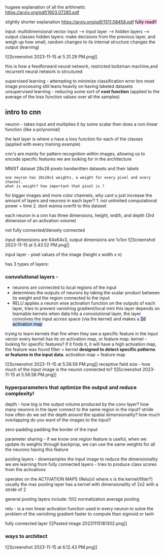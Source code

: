 hugeee explanation of all the arithmetic
https://arxiv.org/pdf/1603.07285.pdf

slightly shorter explanation
https://arxiv.org/pdf/1511.08458.pdf
<mark style="background: #FFB8EBA6;">fully read!!</mark>


input: multidimensional vector
input --> input layer --> hidden layers --> output classes
hidden layers: make decisions from the previous layer, and weigh up how small, random changes to its internal structure changes the output (learning)

![[Screenshot 2023-11-15 at 5.31.29 PM.png]]

this is how a feedforward neural network, restricted boltzman machine,and recurrent neural network is strcutured

supervised learning - attempting to minimize classification error
	bro most image processing still leans heavily on having labeled datasets
unsupervised learning - reducing some sort of **cost function**  (applied to the average of the loss function values over all the samples)

## intro to cnn
neuron - takes input and multiplies it by some scalar then does a non linear function (like a polynomial)

the last layer is where u have a loss function for each of the classes (applied with every training example)


cnn's are mainly for pattern recognition within images, allowing us to encode specific features we are looking for in the architecture


MNIST dataset
	28x28 pixels
	handwritten datasets and their labels

	one neuron has 28x28x1 weights, a weight for every pixel and every channel. 
	what is weight? how important that pixel is ?

for bigger images and more color channels, why cant u just increase the amount of layers and neurons in each layer?
	1. not unlimited computational power + time
	2. dont wanna overfit to this dataset

each neuron in a cnn has three dimensions, height, width, and depth (3rd dimension of an activation volume)

not fully connected/densely connected

input dimensions are 64x64x3, output dimensions are 1x1xn
![[Screenshot 2023-11-15 at 5.43.52 PM.png]]

input layer - pixel values of the image (height x width x n)

has 3 types of layers:
### convolutional layers - 
- neurons are connected to local regions of the input
- determines the outputs of neurons by taking the scalar product between its weight and the region connected to the input
- RELU applies a neuron wise activation function on the outputs of each layer, tries to prevent vanishing gradient/local mini
this layer depends on learnable kernels
when data hits a convolutional layer, the layer convolves the input across space (via the kernel) and makes a <mark style="background: #ADCCFFA6;">2d activation map</mark>

trying to learn kernels that fire when they see a specific feature in the input vector
		every kernel has its on activation map, or feature map. 
		kernel - looking for specific features?  if it finds it, it will have a high activation map, the feature was found
		filter = kernel
			**designed to detect specific patterns or features in the input data**.
		activation map = feature map
		
![[Screenshot 2023-11-15 at 5.56.59 PM.png]]
receptive field size - how much of the input image is the neuron connected to?
![[Screenshot 2023-11-15 at 5.59.58 PM.png]]

### hyperparameters that optimize the output and reduce complexity!
depth - how big is the output volume produced by the conv layer?
		how many neurons in the layer connect to the same region in the input?
stride
	how often do we set the depth around the spatial dimensionality? how much overlapping do you want of the images to the input?
	
zero-padding
	padding the border of the input

parameter sharing - if we know one region feature is useful, when we update its weights through backprop, we can use the same weights for all the neurons having this feature

pooling layers - 
	downsamples the input image to reduce the dimensionality we are learning from
fully connected layers - 
	tries to produce class scores from the activations

operates on the ACTIVATION MAPS (Relu(x) where x is the kernel/filter?)
usually the max pooling layer has a kernel with dimensionality of 2x2 with a stride of 2

general pooling layers include:
	l1/l2 normalization
	average pooling
	
relu - is a non linear activation function used in every neuron to solve the problem of the vanishing gradient
	faster to compute than sigmoid or tanh

fully connected layer
![[Pasted image 20231115181302.png]]

### ways to architect

![[Screenshot 2023-11-15 at 6.12.43 PM.png]]